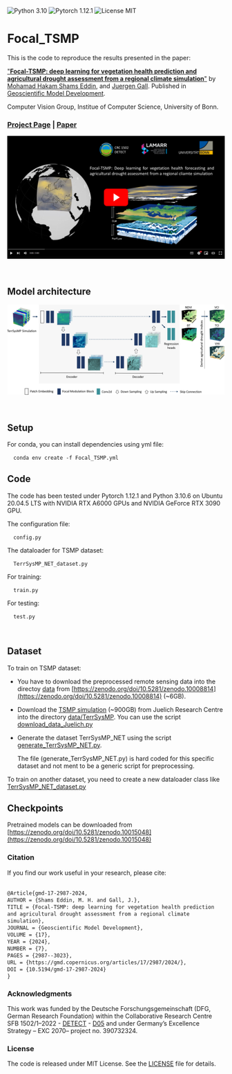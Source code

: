 ![Python 3.10](https://img.shields.io/badge/python-3.10-green.svg)
![Pytorch 1.12.1](https://img.shields.io/badge/pytorch-1.12.1-green.svg)
![License MIT](https://img.shields.io/badge/license-MIT-green.svg)

# Focal_TSMP

This is the code to reproduce the results presented in the paper: 

["**Focal-TSMP: deep learning for vegetation health prediction and agricultural drought assessment from a regional climate simulation**"](https://doi.org/10.5194/gmd-17-2987-2024) by [Mohamad Hakam Shams Eddin](https://hakamshams.github.io/), and [Juergen Gall](http://pages.iai.uni-bonn.de/gall_juergen/). Published in [Geoscientific Model Development](https://www.geoscientific-model-development.net/).

Computer Vision Group, Institue of Computer Science, University of Bonn.

### [Project Page](https://hakamshams.github.io/Focal-TSMP/) | [Paper](https://doi.org/10.5194/gmd-17-2987-2024)

[![IMAGE ALT TEXT HERE](docs/images/video_github.png)](https://www.youtube.com/watch?v=7m-85sDGwe8)

<br />

## Model architecture

![Example a](docs/images/image_01.png "model")

<br />

## Setup

For conda, you can install dependencies using yml file:
```
  conda env create -f Focal_TSMP.yml
```

## Code

The code has been tested under Pytorch 1.12.1 and Python 3.10.6 on Ubuntu 20.04.5 LTS with NVIDIA RTX A6000 GPUs and NVIDIA GeForce RTX 3090 GPU.

The configuration file:
```
  config.py
```

The dataloader for TSMP dataset:
```
  TerrSysMP_NET_dataset.py
```
For training:
```
  train.py
```
For testing:
```
  test.py
```
<br />

## Dataset

To train on TSMP dataset:
- You have to download the preprocessed remote sensing data into the directoy [data](data) from [https://zenodo.org/doi/10.5281/zenodo.10008814](https://zenodo.org/doi/10.5281/zenodo.10008814) (~6GB).
- Download the [TSMP simulation](https://datapub.fz-juelich.de/slts/cordex/index.html) (~900GB) from Juelich Research Centre into the directory [data/TerrSysMP](data/TerrSysMP). You can use the script [download_data_Juelich.py](preprocessing/download_data_Juelich.py)
- Generate the dataset TerrSysMP_NET using the script [generate_TerrSysMP_NET.py](preprocessing/generate_TerrSysMP_NET.py). 

    The file (generate_TerrSysMP_NET.py) is hard coded for this specific dataset and not ment to be a generic script for preprocessing.

To train on another dataset, you need to create a new dataloader class like [TerrSysMP_NET_dataset.py](TerrSysMP_NET_dataset.py)

## Checkpoints

Pretrained models can be downloaded from [https://zenodo.org/doi/10.5281/zenodo.10015048](https://zenodo.org/doi/10.5281/zenodo.10015048)


### Citation
If you find our work useful in your research, please cite:

```

@Article{gmd-17-2987-2024,
AUTHOR = {Shams Eddin, M. H. and Gall, J.},
TITLE = {Focal-TSMP: deep learning for vegetation health prediction and agricultural drought assessment from a regional climate simulation},
JOURNAL = {Geoscientific Model Development},
VOLUME = {17},
YEAR = {2024},
NUMBER = {7},
PAGES = {2987--3023},
URL = {https://gmd.copernicus.org/articles/17/2987/2024/},
DOI = {10.5194/gmd-17-2987-2024}
}

```

### Acknowledgments

This work was funded by the Deutsche Forschungsgemeinschaft (DFG, German Research Foundation) within the Collaborative Research Centre SFB 1502/1–2022 - [DETECT](https://sfb1502.de/) - [D05](https://sfb1502.de/projects/cluster-d/d05) and under Germany’s Excellence Strategy – EXC 2070– project no. 390732324.

### License
The code is released under MIT License. See the [LICENSE](LICENSE) file for details.
